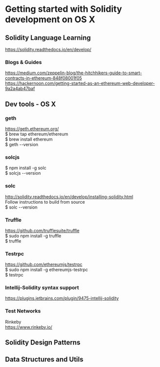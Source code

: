 # Getting started with Solidity development on OS X

## Solidity Language Learning  
https://solidity.readthedocs.io/en/develop/  

### Blogs & Guides
https://medium.com/zeppelin-blog/the-hitchhikers-guide-to-smart-contracts-in-ethereum-848f08001f05  
https://hackernoon.com/getting-started-as-an-ethereum-web-developer-9a2a4ab47baf  


## Dev tools - OS X

### geth
https://geth.ethereum.org/  
$ brew tap ethereum/ethereum  
$ brew install ethereum  
$ geth --version  

### solcjs
$ npm install -g solc  
$ solcjs --version  

### solc 
http://solidity.readthedocs.io/en/develop/installing-solidity.html  
Follow instructions to build from source  
$ solc --version  

### Truffle 
https://github.com/trufflesuite/truffle  
$ sudo npm install -g truffle  
$ truffle  

### Testrpc
https://github.com/ethereumjs/testrpc  
$ sudo npm install -g ethereumjs-testrpc  
$ testrpc  

### Intellij-Solidity syntax support   
https://plugins.jetbrains.com/plugin/9475-intellij-solidity  

### Test Networks
Rinkeby  
https://www.rinkeby.io/  


## Solidity Design Patterns


## Data Structures and Utils

